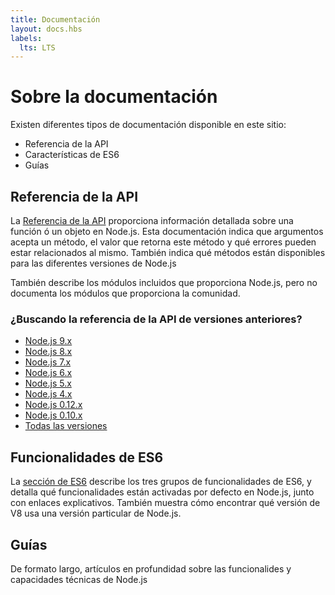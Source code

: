 ```yaml
---
title: Documentación
layout: docs.hbs
labels:
  lts: LTS
---
```


# Sobre la documentación

Existen diferentes tipos de documentación disponible en este sitio:

* Referencia de la API
* Características de ES6
* Guías

## Referencia de la API

La [Referencia de la API](/api/) proporciona información detallada sobre una función ó un objeto en Node.js. Esta
documentación indica que argumentos acepta un método, el valor que retorna este método y qué errores pueden estar
relacionados al mismo. También indica qué métodos están disponibles para las diferentes versiones de Node.js

También describe los módulos incluidos que proporciona Node.js, pero no documenta los módulos que proporciona la comunidad.

<div class="highlight-box">

### ¿Buscando la referencia de la API de versiones anteriores?

* [Node.js 9.x](https://nodejs.org/docs/latest-v9.x/api/)
* [Node.js 8.x](https://nodejs.org/docs/latest-v8.x/api/)
* [Node.js 7.x](https://nodejs.org/docs/latest-v7.x/api/)
* [Node.js 6.x](https://nodejs.org/docs/latest-v6.x/api/)
* [Node.js 5.x](https://nodejs.org/docs/latest-v5.x/api/)
* [Node.js 4.x](https://nodejs.org/docs/latest-v4.x/api/)
* [Node.js 0.12.x](https://nodejs.org/docs/latest-v0.12.x/api/)
* [Node.js 0.10.x](https://nodejs.org/docs/latest-v0.10.x/api/)
* [Todas las versiones](https://nodejs.org/docs/)

</div>

## Funcionalidades de ES6

La [sección de ES6](/en/docs/es6/) describe los tres grupos de funcionalidades de ES6, y detalla qué
funcionalidades están activadas por defecto en Node.js, junto con enlaces explicativos. También muestra cómo encontrar
qué versión de V8 usa una versión particular de Node.js.

## Guías

De formato largo, artículos en profundidad sobre las funcionalides y capacidades técnicas de Node.js
